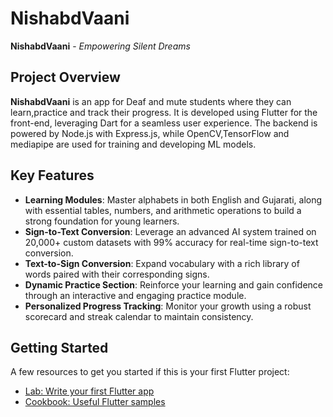 # NishabdVaani

**NishabdVaani** - *Empowering Silent Dreams*

## Project Overview

**NishabdVaani** is an app for Deaf and mute students where they can learn,practice and  track their progress.
It is developed using Flutter for the front-end, leveraging Dart for a seamless user experience. The backend is powered by Node.js with Express.js, while OpenCV,TensorFlow and mediapipe are used for training and developing ML models.

## Key Features

- **Learning Modules**: Master alphabets in both English and Gujarati, along with essential tables, numbers, and arithmetic operations to build a strong foundation for young learners.
- **Sign-to-Text Conversion**: Leverage an advanced AI system trained on 20,000+ custom datasets with 99% accuracy for real-time sign-to-text conversion.
- **Text-to-Sign Conversion**: Expand vocabulary with a rich library of words paired with their corresponding signs.
- **Dynamic Practice Section**: Reinforce your learning and gain confidence through an interactive and engaging practice module.
- **Personalized Progress Tracking**: Monitor your  growth using a robust scorecard and streak calendar to maintain consistency.


## Getting Started

A few resources to get you started if this is your first Flutter project:

- [Lab: Write your first Flutter app](https://docs.flutter.dev/get-started/codelab)
- [Cookbook: Useful Flutter samples](https://docs.flutter.dev/cookbook)


